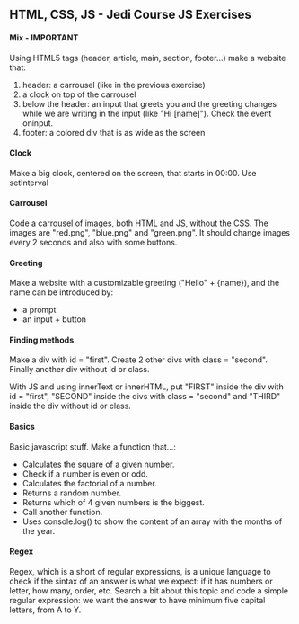 HTML, CSS, JS - Jedi Course
JS Exercises
------------------------

#### Mix - IMPORTANT

Using HTML5 tags (header, article, main, section, footer...) make a website that:
1. header: a carrousel (like in the previous exercise)
1. a clock on top of the carrousel
1. below the header: an input that greets you and the greeting changes while we are writing in the input (like "Hi [name]"). Check the event oninput.
1. footer: a colored div that is as wide as the screen

#### Clock

Make a big clock, centered on the screen, that starts in 00:00.
Use setInterval

#### Carrousel

Code a carrousel of images, both HTML and JS, without the CSS. The images are "red.png", "blue.png" and "green.png".
It should change images every 2 seconds and also with some buttons.

#### Greeting

Make a website with a customizable greeting ("Hello" + {name}), and the name can be introduced by:
 - a prompt
 - an input + button

#### Finding methods

Make a div with id = "first". Create 2 other divs with class = "second". Finally another div without id or class.

With JS and using innerText or innerHTML, put "FIRST" inside the div with id = "first", "SECOND" inside the divs with class = "second" and "THIRD" inside the div without id or class.


#### Basics

Basic javascript stuff. Make a function that...:
- Calculates the square of a given number.
- Check if a number is even or odd.
- Calculates the factorial of a number.
- Returns a random number.
- Returns which of 4 given numbers is the biggest.
- Call another function.
- Uses console.log() to show the content of an array with the months of the year.

#### Regex

Regex, which is a short of regular expressions, is a unique language to check if the sintax of an answer is what we expect: if it has numbers or letter, how many, order, etc.
Search a bit about this topic and code a simple regular expression: we want the answer to have minimum five capital letters, from A to Y.
